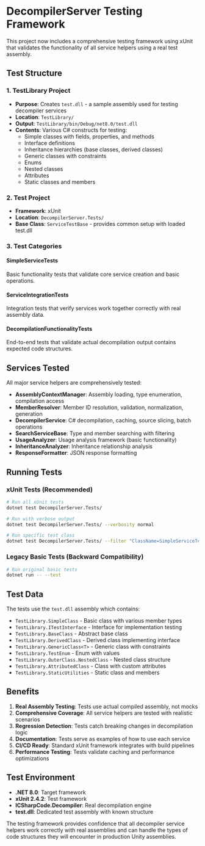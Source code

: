 # DecompilerServer Testing Framework

This project now includes a comprehensive testing framework using xUnit that validates the functionality of all service helpers using a real test assembly.

## Test Structure

### 1. TestLibrary Project
- **Purpose**: Creates `test.dll` - a sample assembly used for testing decompiler services
- **Location**: `TestLibrary/`
- **Output**: `TestLibrary/bin/Debug/net8.0/test.dll`
- **Contents**: Various C# constructs for testing:
  - Simple classes with fields, properties, and methods
  - Interface definitions
  - Inheritance hierarchies (base classes, derived classes)
  - Generic classes with constraints
  - Enums
  - Nested classes
  - Attributes
  - Static classes and members

### 2. Test Project
- **Framework**: xUnit
- **Location**: `DecompilerServer.Tests/`
- **Base Class**: `ServiceTestBase` - provides common setup with loaded test.dll

### 3. Test Categories

#### SimpleServiceTests
Basic functionality tests that validate core service creation and basic operations.

#### ServiceIntegrationTests  
Integration tests that verify services work together correctly with real assembly data.

#### DecompilationFunctionalityTests
End-to-end tests that validate actual decompilation output contains expected code structures.

## Services Tested

All major service helpers are comprehensively tested:

- **AssemblyContextManager**: Assembly loading, type enumeration, compilation access
- **MemberResolver**: Member ID resolution, validation, normalization, generation
- **DecompilerService**: C# decompilation, caching, source slicing, batch operations
- **SearchServiceBase**: Type and member searching with filtering
- **UsageAnalyzer**: Usage analysis framework (basic functionality)
- **InheritanceAnalyzer**: Inheritance relationship analysis
- **ResponseFormatter**: JSON response formatting

## Running Tests

### xUnit Tests (Recommended)
```bash
# Run all xUnit tests
dotnet test DecompilerServer.Tests/

# Run with verbose output
dotnet test DecompilerServer.Tests/ --verbosity normal

# Run specific test class
dotnet test DecompilerServer.Tests/ --filter "ClassName=SimpleServiceTests"
```

### Legacy Basic Tests (Backward Compatibility)
```bash
# Run original basic tests
dotnet run -- --test
```

## Test Data

The tests use the `test.dll` assembly which contains:
- `TestLibrary.SimpleClass` - Basic class with various member types
- `TestLibrary.ITestInterface` - Interface for implementation testing
- `TestLibrary.BaseClass` - Abstract base class
- `TestLibrary.DerivedClass` - Derived class implementing interface
- `TestLibrary.GenericClass<T>` - Generic class with constraints
- `TestLibrary.TestEnum` - Enum with values
- `TestLibrary.OuterClass.NestedClass` - Nested class structure
- `TestLibrary.AttributedClass` - Class with custom attributes
- `TestLibrary.StaticUtilities` - Static class and members

## Benefits

1. **Real Assembly Testing**: Tests use actual compiled assembly, not mocks
2. **Comprehensive Coverage**: All service helpers are tested with realistic scenarios
3. **Regression Detection**: Tests catch breaking changes in decompilation logic
4. **Documentation**: Tests serve as examples of how to use each service
5. **CI/CD Ready**: Standard xUnit framework integrates with build pipelines
6. **Performance Testing**: Tests validate caching and performance optimizations

## Test Environment

- **.NET 8.0**: Target framework
- **xUnit 2.4.2**: Test framework
- **ICSharpCode.Decompiler**: Real decompilation engine
- **test.dll**: Dedicated test assembly with known structure

The testing framework provides confidence that all decompiler service helpers work correctly with real assemblies and can handle the types of code structures they will encounter in production Unity assemblies.